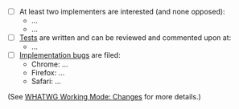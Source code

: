 <!--
Thank you for contributing to the DOM Standard! Please describe the change you are making and complete the checklist below if your change is not editorial.
-->

- [ ] At least two implementers are interested (and none opposed):
   * …
   * …
- [ ] [Tests](https://github.com/web-platform-tests/wpt) are written and can be reviewed and commented upon at:
   * …
- [ ] [Implementation bugs](https://github.com/whatwg/meta/blob/master/MAINTAINERS.md#handling-pull-requests) are filed:
   * Chrome: …
   * Firefox: …
   * Safari: …

(See [WHATWG Working Mode: Changes](https://whatwg.org/working-mode#changes) for more details.)
